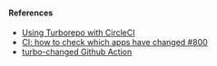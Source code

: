 #### References

- [Using Turborepo with CircleCI](https://turbo.build/repo/docs/ci/circleci)
- [CI: how to check which apps have changed #800](https://github.com/vercel/turbo/discussions/800)
- [turbo-changed Github Action](https://github.com/Trampoline-CX/action-turbo-changed/tree/main)
